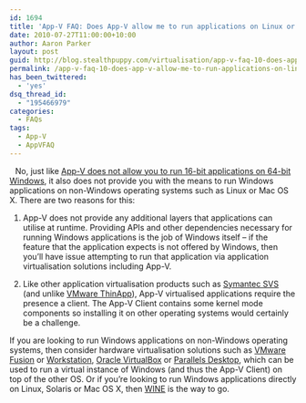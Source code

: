 ```yaml
---
id: 1694
title: 'App-V FAQ: Does App-V allow me to run applications on Linux or Mac OS X?'
date: 2010-07-27T11:00:00+10:00
author: Aaron Parker
layout: post
guid: http://blog.stealthpuppy.com/virtualisation/app-v-faq-10-does-app-v-allow-me-to-run-applications-on-linux-or-mac-os
permalink: /app-v-faq-10-does-app-v-allow-me-to-run-applications-on-linux-or-mac-os/
has_been_twittered:
  - 'yes'
dsq_thread_id:
  - "195466979"
categories:
  - FAQs
tags:
  - App-V
  - AppVFAQ
---
```

<img style="margin: 0px 10px 5px 0px; display: inline;" src="https://stealthpuppy.com/media/2010/06/AppVFAQLogo.png" alt="" align="left" />

No, just like [App-V does not allow you to run 16-bit applications on 64-bit Windows](https://stealthpuppy.com/virtualisation/app-v-faq-9-can-app-v-be-used-to-run-16-bit-applications-on-windows-x64), it also does not provide you with the means to run Windows applications on non-Windows operating systems such as Linux or Mac OS X. There are two reasons for this:

1. App-V does not provide any additional layers that applications can utilise at runtime. Providing APIs and other dependencies necessary for running Windows applications is the job of Windows itself – if the feature that the application expects is not offered by Windows, then you’ll have issue attempting to run that application via application virtualisation solutions including App-V.

2. Like other application virtualisation products such as [Symantec SVS](http://www.symantec.com/business/endpoint-virtualization-suite) (and unlike [VMware ThinApp](http://www.vmware.com/products/thinapp/)), App-V virtualised applications require the presence a client. The App-V Client contains some kernel mode components so installing it on other operating systems would certainly be a challenge.

If you are looking to run Windows applications on non-Windows operating systems, then consider hardware virtualisation solutions such as [VMware Fusion](http://www.vmware.com/products/fusion/) or [Workstation](http://www.vmware.com/products/workstation/), [Oracle VirtualBox](http://www.virtualbox.org/) or [Parallels Desktop](http://www.parallels.com/computing/), which can be used to run a virtual instance of Windows (and thus the App-V Client) on top of the other OS. Or if you’re looking to run Windows applications directly on Linux, Solaris or Mac OS X, then [WINE](http://www.winehq.org/) is the way to go.